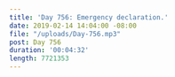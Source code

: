 ```yaml
---
title: 'Day 756: Emergency declaration.'
date: 2019-02-14 14:04:00 -08:00
file: "/uploads/Day-756.mp3"
post: Day 756
duration: '00:04:32'
length: 7721353
---
```


